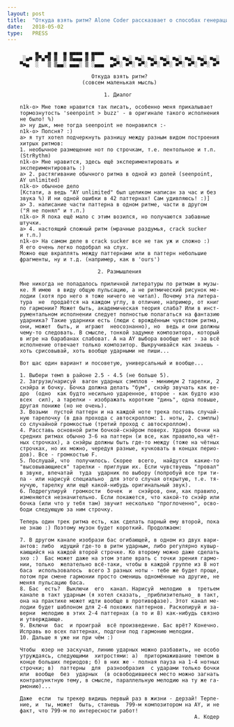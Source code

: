 ```yaml
---
layout: post
title:  "Откуда взять ритм? Alone Coder рассказвает о способах генерации ритма. (статья из ACNews #28)"
date:   2018-05-02
type:   PRESS
---
```


		     ▄   ▄ ▄  ▄ ▄▄▄▄ ▄ ▄▄▄▄
		 ░▄■ ▓▀▄▀▓ ▓  ▓ ▓▄▄▄ ▓ ▓     ■▄░ ■▄░ ■▄░ ■▄░ ■▄░ ■▄░ ■▄░ ■▄░ ■▄░
		▀■▄  ░   ▒ ▒▄▄░ ▄▄▄░ ▒ ░▄▄▄  ▄■▀░ ■▀░ ■▀░ ■▀░ ■▀░ ■▀░ ■▀░ ■▀░ ■▀

		                       Откуда взять ритм?
		                    (совсем маленькая мысль)

		                           1. Диалог

		n1k-o> Мне тоже нравится так писать, особенно меня прикалывает
		тормознутость 'seenpoint > buzz' - в оригинале такого исполнения
		не было! %)
		a> ну дык, мне тогда seenpoint не понравился :-
		n1k-o> Попсня? :)
		a> я тут хотел подчеркнуть разницу между разным видом построения
		хитрых ритмов:
		1. необычное размещение нот по строчкам, т.е. пентольное и т.п.
		(StrRythm)
		n1k-o> Мне нравится, здесь ещё экспериментировать и
		экспериментировать :)
		a> 2. растягивание обычного ритма в одной из долей (seenpoint,
		AY unlimited)
		n1k-o> обычное дело
		[Кстати, а ведь "AY unlimited" был целиком написан за час и без
		звука %) И ни одной ошибки в 42 паттернах! Сам удивляюсь! :)]
		a> 3. написание части паттерна в одном ритме, части в другом
		("Я не понял" и т.п.)
		n1k-o> Я пока ещё мало с этим возился, но получаются забавные
		штучки.
		a> 4. настоящий сложный ритм (мрачные раздумья, crack sucker
		и т.п.)
		n1k-o> Hа самом деле в crack sucker все не так уж и сложно :)
		Я его очень легко подобрал на слух.
		Можно еще вкраплять между паттернами или в паттерн небольшие
		фрагменты, ну и т.д. (например, как в 'ours')

		                         2. Размышления

		Мне никогда не попадалось приличной литературы по ритмам в музы-
		ке. Я имею  в виду общую пульсацию, а не ритмический рисунок ме-
		лодии (хотя про него я тоже ничего не читал). Почему эта литера-
		тура  не  продаётся на каждом углу, в отличие, например, от книг
		по гармонии? Может быть, академическая теория слаба? Или в инст-
		рументальном исполнении следует полностью полагаться на фантазию
		ударника? Такие ударники есть (люди с врождённым чувством ритма,
		они, может  быть, и  играют  неосознанно), но  ведь и они должны
		чему-то следовать. В смысле, тонкой задумке композитора, который
		в игре на барабанах слабоват. А на AY выбора вообще нет - за всё
		исполнение отвечает только композитор. Выкручивайся как знаешь -
		хоть срисовывай, хоть вообще ударными не пиши...

		Вот щас один вариант и посоветую, универсальный и вообще...

		1. Выбери темп в районе 2.5 - 4.5 (не больше 5).
		2. Загрузи/нарисуй  вагон ударных сэмплов - минимум 2 тарелки, 2
		снэйра и бочку. Бочка должна делать "бум", снэйр звучать как ве-
		дро  (одно  как будто несильно ударенное, второе - как будто изо
		всех  сил), а тарелки - изображать короткие "динь", одна повыше,
		другая пониже (но не очень).
		3. Возьми  пустой паттерн и на каждой ноте трека поставь случай-
		ную тарелочку (в два прохода с автоскроллом: 1. ноты, 2. сэмплы)
		со случайной громкостью (третий проход с автоскроллом).
		4. Расставь основной ритм бочкой-снэйром поверх. Ударов бочки на
		средних ритмах обычно 3-6 на паттерн (и все, как правило,на чёт-
		ных строчках), а снэйры должны быть где-то между (тоже на чётных
		строчках, но их можно, чередуя разные, кучковать в концах перио-
		дов). Все - громкостью F.
		5. Послушай, что  получилось. Скорее  всего,  найдутся  какие-то
		"высовывающиеся" тарелки - приглуши их. Если чувствуешь "провал"
		в звуке, впечатай  туда  ударник по выбору (попробуй все три ти-
		па - или нарисуй специально  для этого случая открытую, т.е. тя-
		нучую, тарелку или ещё какой-нибудь оригинальный звук).
		6. Подрегулируй  громкости  бочек  и  снэйров, они, как правило,
		изменяются незначительно. Если покажется, что какой-то снэйр или
		бочка (или что у тебя там) звучит несколько "проглоченно", осво-
		боди следующую за ним строчку.

		Теперь один трек ритма есть, как сделать парный ему второй, пока
		не знаю :) Поэтому музон будет короткий. Продолжаем:

		7. В другом канале изобрази бас огибающей, в одном из двух вари-
		антов: либо  идущий где-то в ритм ударным, либо регулярно кувыр-
		кающийся на каждой второй строчке. Ко второму можно даже сделать
		эхо :)  Бас может даже на этом этапе врать с точки зрения гармо-
		нии, только  желательно всё-таки, чтобы в каждой группе из 8 нот
		баса  использовалось  всего 3 разных ноты - тебе же будет проще,
		потом при смене гармонии просто сменишь одномённые на другие, не
		меняя пульсацию баса.
		8. Бас  есть?  Выключи  его  канал. Нарисуй  мелодию  в  третьем
		канале в такт ударным (я хотел сказать, _приблизительно_ в такт,
		она на практике может идти вообще в противофазе). Этот канал ме-
		лодии будет шаблоном для 2-4 похожих паттернов. Раскопируй и за-
		верни  мелодию в этих 2-4 паттернах (а то и 8) как-нибудь связно
		и утверждающе.
		9. Включи  бас  и проиграй  всё произведение. Бас врёт? Конечно.
		Исправь во всех паттернах, подгони под гармонию мелодии.
		10. Дальше я уже ни при чём :)

		Чтобы  юзер не заскучал, линию ударных можно разбавить, не особо
		утруждаясь, следующими  хитростями: а)  притормаживание темпом в
		конце больших периодов; б) в них же - полная пауза на 1-4 нотных
		строчки; в)  паттерны  для  разнообразия  с ударами только бочки
		или  вообще  без  ударных  (в освободившееся место можно загнать
		контрапунктную тему, в смысле, параллельную мелодию на ту же га-
		рмонию)...

		Даже  если  ты трекер видишь первый раз в жизни - дерзай! Терпе-
		ние, и  ты, может  быть, станешь  799-м композитором на AY, и не
		факт, что 799-м по интересности работ!
		                                                        А. Кодер